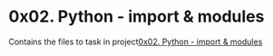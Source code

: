 # 0x02. Python - import & modules

Contains the files to task in project[0x02. Python - import & modules](https://alx-intranet.hbtn.io/projects/239)